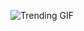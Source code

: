
<!-- GIF_SECTION -->
![Trending GIF](https://media0.giphy.com/media/v1.Y2lkPThiYjIxNzcydmZscGlwanhxb3VwdjBrbWNxMzJzeHN2dWh2enhrbHl5cGY2NDlldyZlcD12MV9naWZzX3NlYXJjaCZjdD1n/vikmf2KDVzxyE/giphy.gif)
<!-- END_GIF_SECTION -->
